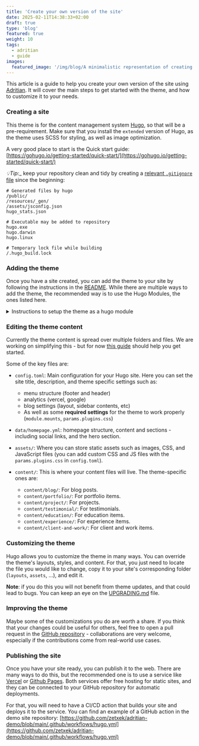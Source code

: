 ```yaml
---
title: 'Create your own version of the site'
date: 2025-02-11T14:38:33+02:00
draft: true
type: 'blog'
featured: true
weight: 10
tags: 
  - adritian
  - guide
images:
  featured_image: '/img/blog/A minimalistic representation of creating a personal website, focusing on clean lines, subtle geometric shapes, and a modern web development aesthetic.png'
---
```


This article is a guide to help you create your own version of the site using [Adritian](https://github.com/zetxek/adritian-free-hugo-theme). It will cover the main steps to get started with the theme, and how to customize it to your needs.

### Creating a site

This theme is for the content management system [Hugo](https://gohugo.io/), so that will be a pre-requirement.
Make sure that you install the `extended` version of Hugo, as the theme uses SCSS for styling, as well as image optimization.

A very good place to start is the Quick start guide: [https://gohugo.io/getting-started/quick-start/](https://gohugo.io/getting-started/quick-start/)

_💡Tip:__ keep your repository clean and tidy by creating a [relevant `.gitignore` file](https://github.com/github/gitignore/blob/main/community/Golang/Hugo.gitignore) since the beginning:

```
# Generated files by hugo
/public/
/resources/_gen/
/assets/jsconfig.json
hugo_stats.json

# Executable may be added to repository
hugo.exe
hugo.darwin
hugo.linux

# Temporary lock file while building
/.hugo_build.lock
```



### Adding the theme

Once you have a site created, you can add the theme to your site by following the instructions in the [README](https://github.com/zetxek/adritian-free-hugo-theme?tab=readme-ov-file#as-a-hugo-module-recommended). While there are multiple ways to add the theme, the recommended way is to use the Hugo Modules, the ones listed here.

<details>
<summary>Instructions to setup the theme as a hugo module</summary>

1. Create a new Hugo site (this will create a new folder): `hugo new site <your website's name>`
1. Enter the newly created folder: `cd <your website's name>/`
1. Initialize the Hugo Module system in your site if you haven't already: `hugo mod init github.com/username/your-site` (_you don't need to host your website on GitHub, you can add anything as a name_)
1. Replace the contents of your config file (`hugo.toml`) file by these: 


<details>
<summary>hugo.toml configuration</summary>

```
baseURL = "<your website url>"
languageCode = "en"

[module]
[module.hugoVersion]
# We use hugo.Deps to list dependencies, which was added in Hugo 0.92.0
min = "0.92.0"

[[module.imports]]
path="github.com/zetxek/adritian-free-hugo-theme"

## Base mounts - so your site's assets are available
  [[module.mounts]]
    source = "archetypes"
    target = "archetypes"

  [[module.mounts]]
    source = "assets"
    target = "assets"

  [[module.mounts]]
    source = "i18n"
    target = "i18n"

  [[module.mounts]]
    source = "layouts" 
    target = "layouts"

  [[module.mounts]]
    source = "static"
    target = "static"

# The following mounts are required for the theme to be able to load bootstrap
# Remember also to copy the theme's `package.json` to your site, and run `npm install`
[[module.mounts]]
  source = "node_modules/bootstrap/scss"
  target = "assets/scss/bootstrap"

[[module.mounts]]
  source = "node_modules/bootstrap/dist/js"
  target = "assets/js/bootstrap"

[[module.mounts]]
  source = "node_modules/bootstrap/dist/js/bootstrap.bundle.min.js"
  target = "assets/js/vendor/bootstrap.bundle.min.js"

## Optional, if you want print improvements (to PDF/printed)
[[module.mounts]]
source = "node_modules/bootstrap-print-css/css/bootstrap-print.css"
target = "assets/css/bootstrap-print.css"

[params]

  title = 'Your website title'
  description = 'Your website description'
  sections = ["showcase", "about", "education", "experience", "client-and-work", "testimonial", "contact", "newsletter"]

  # If you want to display an image logo in the header, you can add it here
  # logo = '/img/hugo.svg'
  homepageExperienceCount = 6

  [params.analytics]
  ## Analytics parameters.
  ### Supported so far: Vercel (Page Insights, Analytics)
  ### And Google (Tag Manager, Analytics)

  # controls vercel page insights - disabled by default
  # to enable, just set to true
  vercelPageInsights = false
  vercelAnalytics = false
  
  # google analytics and tag manager. to enable, set "enabled" to true
  # and add the tracking code (UA-something for analytics, GTM-something for tag manager)
  [params.analytics.googleAnalytics]
      code = "UA-XXXXX-Y"
      enabled = false
  [params.analytics.googleTagManager]
      code = "GTM-XXXXX"
      enabled = false

[build]
  [build.buildStats]
    disableClasses = false
    disableIDs = false
    disableTags = false
    enable = true

[params.languages.selector.disable]
  footer = false

[languages]
  [languages.en]
    disabled = false
    languageCode = 'en'
    languageDirection = 'ltr'
    languageName = 'English'
    title = ''
    weight = 0

    [languages.en.menus]
      [[languages.en.menus.header]]
        name = 'About'
        URL = '#about'
        weight = 2
      [[languages.en.menus.header]]
        name = 'Portfolio'
        URL = '#portfolio'
        weight = 3
      #  [[languages.en.menus.header]]
      #  name = "Experience"
      #  URL = "#experience"
      #  weight = 4

      [[languages.en.menus.header]]
        name = "Blog"
        URL = "/blog"
        weight = 5

      [[languages.en.menus.header]]
        name = "Contact"
        URL = "#contact"
        weight = 6

      [[languages.en.menus.footer]]
        name = "About"
        URL = "#about"
        weight = 2

      [[languages.en.menus.footer]]
        name = "Portfolio"
        URL = "#portfolio"
        weight = 3

      [[languages.en.menus.footer]]
        name = "Contact"
        URL = "#contact"
        weight = 4


  [languages.es]
    disabled = false
    languageCode = 'es'
    languageDirection = 'ltr'
    languageName = 'Español'
    title = ''
    weight = 0
      [[languages.es.menus.header]]
        name = 'Sobre mi'
        URL = '/es/#about'
        weight = 2
      [[languages.es.menus.header]]
        name = 'Portfolio'
        URL = '/es/#portfolio'
        weight = 3

      #  [[languages.es.menus.header]]
      #  name = "Experiencia"
      #  URL = "/es/#experience"
      #  weight = 4

      [[languages.es.menus.header]]
        name = "Blog"
        URL = "/es/blog"
        weight = 5

      [[languages.es.menus.header]]
        name = "Contacto"
        URL = "/es/#contact"
        weight = 6

      [[languages.es.menus.footer]]
        name = "Sobre mi"
        URL = "/es/#about"
        weight = 2

      [[languages.es.menus.footer]]
        name = "Portfolio"
        URL = "/es/#portfolio"
        weight = 3

      [[languages.es.menus.footer]]
        name = "Contact"
        URL = "/es/#contact"
        weight = 4

  [languages.fr]
    disabled = false
    languageCode = 'fr'
    languageDirection = 'ltr'
    languageName = 'Français'
    title = ''
    weight = 0

    [languages.fr.menus]
      [[languages.fr.menus.header]]
        name = 'About'
        URL = '#about'
        weight = 2
      [[languages.fr.menus.header]]
        name = 'Portfolio'
        URL = '#portfolio'
        weight = 3
      #  [[languages.fr.menus.header]]
      #  name = "Experience"
      #  URL = "#experience"
      #  weight = 4

      [[languages.fr.menus.header]]
        name = "Blog"
        URL = "/blog"
        weight = 5

      [[languages.fr.menus.header]]
        name = "Contact"
        URL = "#contact"
        weight = 6

      [[languages.fr.menus.footer]]
        name = "About"
        URL = "#about"
        weight = 2

      [[languages.fr.menus.footer]]
        name = "Portfolio"
        URL = "#portfolio"
        weight = 3

      [[languages.fr.menus.footer]]
        name = "Contact"
        URL = "#contact"
        weight = 4

# Plugins
[params.plugins]

  # CSS Plugins
  [[params.plugins.css]]
  URL = "css/custom.css"
  [[params.plugins.css]]
  URL = "css/adritian-icons.css"
  ## Optional, if you want print improvements (to PDF/printed)
  [[params.plugins.css]]
  URL = "css/bootstrap-print.css"
  
  # JS Plugins
  [[params.plugins.js]]
  URL = "js/rad-animations.js"
  [[params.plugins.js]]
  URL = "js/sticky-header.js"
  [[params.plugins.js]]
  URL = "js/library/fontfaceobserver.js"

  # SCSS Plugins
  [[params.plugins.scss]]
  URL = "scss/adritian.scss"


# theme/color style 
[params.colorTheme]

## the following configuration would disable automatic theme selection
#  [params.colorTheme.auto]
#    disable = true
#  [params.colorTheme.forced]
#    theme = "dark"

## the following parameter will disable theme override in the footer
#  [params.colorTheme.selector.disable]
#  footer = true


## by default we allow override AND automatic selection

[params.blog]
layout = "default" # options: default, sidebar
sidebarWidth = "25" # percentage width of the sidebar
showCategories = true
showRecentPosts = true
recentPostCount = 5
listStyle = "summary" # options: simple, summary
```
</details>

This configuration allows you to have a base to edit and adapt to your site, and see the available functionalities.
Make sure to edit `baseURL`, `title` and `description`. You can edit the header links, as well as the languages to your needs.

1. Get the module: `hugo mod get -u`
1. Execute `hugo mod npm pack` - this will generate a `package.json` file in the root folder of your site, with the dependencies for the theme.
1. Execute `npm install` - this will install the dependencies for the theme (including bootstrap)
1. (Optional, to override the defaults) Create a file `data/homepage.yml` with the contents of the [`exampleSite/data/homepage.yml`](https://github.com/zetxek/adritian-free-hugo-theme/blob/main/exampleSite/data/homepage.yml) file, and customize to your needs.
1. Start Hugo with `hugo server`...
1. 🎉 The theme is alive on http://localhost:1313/ (if everything went well)

</details>


### Editing the theme content

Currently the theme content is spread over multiple folders and files. We are working on simplifying this - but for now [this guide](https://adritian-demo.vercel.app/) should help you get started.

Some of the key files are:


- `config.toml`: Main configuration for your Hugo site. Here you can set the site title, description, and theme specific settings such as:
    - menu structure (footer and header)
    - analytics (vercel, google)
    - blog settings (layout, sidebar contents, etc)
    - As well as some **required settings** for the theme to work properly (`module.mounts`, `params.plugins.css`)

- `data/homepage.yml`: homepage structure, content and sections - including social links, and the hero section.
- `assets/`: Where you can store static assets such as images, CSS, and JavaScript files (you can add custom CSS and JS files with the `params.plugins.css` in `config.toml`).
- `content/`: This is where your content files will live. The theme-specific ones are:
    - `content/blog/`: For blog posts.
    - `content/portfolio/`: For portfolio items.
    - `content/project/`: For projects.
    - `content/testimonial/`: For testimonials.
    - `content/education/`: For education items.
    - `content/experience/`: For experience items.
    - `content/client-and-work/`: For client and work items.

### Customizing the theme 

Hugo allows you to customize the theme in many ways. You can override the theme's layouts, styles, and content.
For that, you just need to locate the file you would like to change, copy it to your site's corresponding folder (`layouts`, `assets`, ...), and edit it.

**Note**: if you do this you will not benefit from theme updates, and that could lead to bugs. You can keep an eye on the [UPGRADING.md](https://github.com/zetxek/adritian-free-hugo-theme/blob/main/UPGRADING.md) file.

### Improving the theme

Maybe some of the customizations you do are worth a share. If you think that your changes could be useful for others, feel free to open a pull request in the [GitHub repository](https://github.com/zetxek/adritian-free-hugo-theme/pulls) - collaborations are very welcome, especially if the contributions come from real-world use cases.

### Publishing the site

Once you have your site ready, you can publish it to the web. There are many ways to do this, but the recommended one is to use a service like [Vercel](https://vercel.com/) or [Github Pages](https://pages.github.com/). Both services offer free hosting for static sites, and they can be connected to your GitHub repository for automatic deployments.

For that, you will need to have a CI/CD action that builds your site and deploys it to the service. You can find an example of a GitHub action in the demo site repository: [https://github.com/zetxek/adritian-demo/blob/main/.github/workflows/hugo.yml](https://github.com/zetxek/adritian-demo/blob/main/.github/workflows/hugo.yml)
